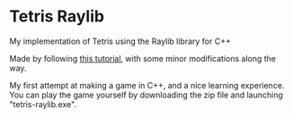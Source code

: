 # Tetris Raylib

My implementation of Tetris using the Raylib library for C++

Made by following [this tutorial](https://www.youtube.com/watch?v=wVYKG_ch4yM&list=PLwR6ZGPvjVOSRywn9VCQ3yrRVruxzzuo9&index=1), with some minor modifications along the way.

My first attempt at making a game in C++, and a nice learning experience. You can play the game yourself by downloading the zip file and launching "tetris-raylib.exe".

